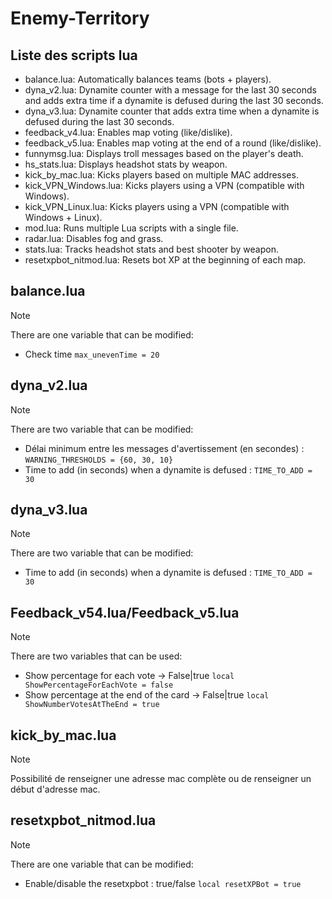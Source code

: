 # Enemy-Territory

## Liste des scripts lua
+ balance.lua: Automatically balances teams (bots + players).
+ dyna_v2.lua: Dynamite counter with a message for the last 30 seconds and adds extra time if a dynamite is defused during the last 30 seconds.
+ dyna_v3.lua: Dynamite counter that adds extra time when a dynamite is defused during the last 30 seconds.
+ feedback_v4.lua: Enables map voting (like/dislike).
+ feedback_v5.lua: Enables map voting at the end of a round (like/dislike).
+ funnymsg.lua: Displays troll messages based on the player's death.
+ hs_stats.lua: Displays headshot stats by weapon.
+ kick_by_mac.lua: Kicks players based on multiple MAC addresses.
+ kick_VPN_Windows.lua: Kicks players using a VPN (compatible with Windows).
+ kick_VPN_Linux.lua: Kicks players using a VPN (compatible with Windows + Linux).
+ mod.lua: Runs multiple Lua scripts with a single file.
+ radar.lua: Disables fog and grass.
+ stats.lua: Tracks headshot stats and best shooter by weapon.
+ resetxpbot_nitmod.lua: Resets bot XP at the beginning of each map.

## balance.lua
> [!NOTE]
> There are one variable that can be modified:
>+ Check time 
>```max_unevenTime = 20```

## dyna_v2.lua
> [!NOTE]
> There are two variable that can be modified:
>+ Délai minimum entre les messages d'avertissement (en secondes) :
>```WARNING_THRESHOLDS = {60, 30, 10}```
>+ Time to add (in seconds) when a dynamite is defused :
>```TIME_TO_ADD = 30```

## dyna_v3.lua
> [!NOTE]
> There are two variable that can be modified:
>+ Time to add (in seconds) when a dynamite is defused :
>```TIME_TO_ADD = 30```

## Feedback_v54.lua/Feedback_v5.lua
> [!NOTE]
> There are two variables that can be used:
>+ Show percentage for each vote -> False|true
>```local ShowPercentageForEachVote = false```
>+ Show percentage at the end of the card -> False|true
>```local ShowNumberVotesAtTheEnd = true```

## kick_by_mac.lua
> [!NOTE]
> Possibilité de renseigner une adresse mac complète ou de renseigner un début d'adresse mac.

## resetxpbot_nitmod.lua
> [!NOTE]
> There are one variable that can be modified:
>+ Enable/disable the resetxpbot : true/false
>```local resetXPBot = true```
